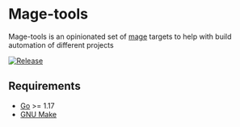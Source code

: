 # Mage-tools

Mage-tools is an opinionated set of [mage](https://github.com/magefile/mage) targets to help with build automation of different projects

[![Release](https://github.com/einride/mage-tools/actions/workflows/release.yml/badge.svg)](https://github.com/einride/mage-tools/actions/workflows/release.yml)

## Requirements
-	[Go](https://golang.org/doc/install) >= 1.17
-	[GNU Make](https://www.gnu.org/software/make/)
